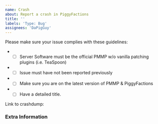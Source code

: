 ```yaml
---
name: Crash
about: Report a crash in PiggyFactions
title: ''
labels: 'Type: Bug'
assignees: 'DaPigGuy'
---
```


<!-- Failure to complete the required fields will result in the issue being closed. -->

Please make sure your issue complies with these guidelines:
- * [ ] Server Software must be the official PMMP w/o vanilla patching plugins (i.e. TeaSpoon)
- * [ ] Issue must have not been reported previously
- * [ ] Make sure you are on the latest version of PMMP & PiggyFactions
- * [ ] Have a detailed title.

<!--- Submit crash dumps to https://crash.pmmp.io or copy & paste contents to https://hastebin.com -->
Link to crashdump: 

<!--- Provide any extra information below  -->
### Extra Information